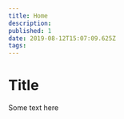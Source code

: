 ```yaml
---
title: Home
description: 
published: 1
date: 2019-08-12T15:07:09.625Z
tags: 
---
```


<h1>Title</h1>

<p>Some text here</p>